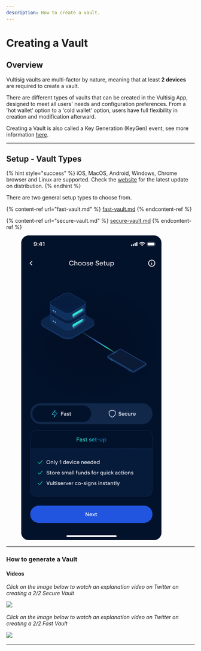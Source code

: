 ```yaml
---
description: How to create a vault.
---
```


# Creating a Vault

## Overview

Vultisig vaults are multi-factor by nature, meaning that at least **2 devices** are required to create a vault.

There are different types of vaults that can be created in the Vultisig App, designed to meet all users' needs and configuration preferences. From a 'hot wallet' option to a 'cold wallet' option, users have full flexibility in creation and modification afterward.

Creating a Vault is also called a Key Generation (KeyGen) event, see more information [here](../../threshold-signature-scheme/tss-actions.md#key-generation).

***

## Setup - Vault Types

{% hint style="success" %}
iOS, MacOS, Android, Windows, Chrome browser and Linux are supported. Check the [website](https://vultisig.com/) for the latest update on distribution.
{% endhint %}

There are two general setup types to choose from.

{% content-ref url="fast-vault.md" %}
[fast-vault.md](fast-vault.md)
{% endcontent-ref %}

{% content-ref url="secure-vault.md" %}
[secure-vault.md](secure-vault.md)
{% endcontent-ref %}

<figure><img src="../../.gitbook/assets/image (22).png" alt="" width="375"><figcaption></figcaption></figure>

***

### How to generate a Vault

#### Videos

_Click on the image below to watch an explanation video on Twitter on creating a 2/2 Secure Vault_

[![](../../.gitbook/assets/TwitterVideoThumbnail.jpeg)](https://x.com/iceman00008/status/1955828412876312653/video/1)

_Click on the image below to watch an explanation video on Twitter on creating a 2/2 Fast Vault_

[![](../../.gitbook/assets/TwitterVideoThumbnail.jpeg)](https://x.com/iceman00008/status/1955865336341041197/video/1)

***

####
